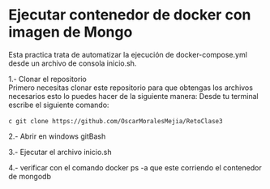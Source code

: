 # Ejecutar contenedor de docker con imagen de Mongo 
Esta practica trata de automatizar la ejecución de docker-compose.yml desde un archivo de consola inicio.sh.


1.- Clonar el repositorio  
    Primero necesitas clonar este repositorio para que obtengas los archivos necesarios esto lo puedes hacer de la siguiente manera:
    Desde tu terminal escribe el siguiente comando:<br>    
    ```c
    git clone https://github.com/OscarMoralesMejia/RetoClase3
    ``` 

2.- Abrir en windows gitBash

3.- Ejecutar el archivo inicio.sh

4.- verificar con el comando docker ps -a que este corriendo el contenedor de mongodb

